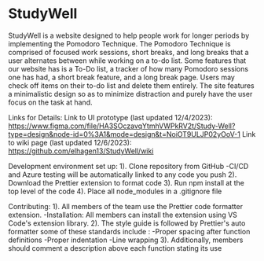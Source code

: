 # StudyWell

StudyWell is a website designed to help people work for longer periods by implementing the Pomodoro Technique. The Pomodoro Technique is comprised of focused work sessions, short breaks, and long breaks that a user alternates between while working on a to-do list. Some features that our website has is a To-Do list, a tracker of how many Pomodoro sessions one has had, a short break feature, and a long break page. Users may check off items on their to-do list and delete them entirely. The site features a minimalistic design so as to minimize distraction and purely have the user focus on the task at hand.

Links for Details:
Link to UI prototype (last updated 12/4/2023): https://www.figma.com/file/HA3SOczavqYtmhVWPkRV2t/Study-Well?type=design&node-id=0%3A1&mode=design&t=NoiOT9ULJP02yOoV-1
Link to wiki page (last updated 12/6/2023): https://github.com/elhagen13/StudyWell/wiki

Development environment set up:
1). Clone repository from GitHub
    -CI/CD and Azure testing will be automatically linked to any code you push
2). Download the Prettier extension to format code
3). Run npm install at the top level of the code 
4). Place all node_modules in a .gitignore file


Contributing:
1). All members of the team use the Prettier code formatter extension.
-Installation: All members can install the extension using VS Code's extension library.
2). The style guide is followed by Prettier's auto formatter some of these standards include :
-Proper spacing after function definitions
-Proper indentation
-Line wrapping
3). Additionally, members should comment a description above each function stating its use
